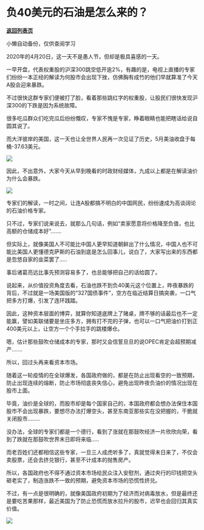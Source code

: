 # 负40美元的石油是怎么来的？

[**返回列表页**](/gzh/政事堂2019)

小懒自动备份，仅供查阅学习

2020年的4月20日，这一天不是愚人节，但却是极具喜感的一天。

  

一早开盘，代表权重股的沪深300跳空低开逾2%，有趣的是，电视上直播的专家们纷纷一本正经的解读为何股市会出现下挫，仿佛胸有成竹的他们早就算准了今天A股会迎来暴跌。

  

不过很快这群专家们便被打了脸，看着那些跳红字的权重股，让股民们很快发现沪深300的下跌是因为系统故障。  

  

很多吃瓜群众们吃完瓜后纷纷慨叹，专家不愧是专家，睁着眼睛也能把瞎话给说自圆其说了。  

  

而大洋彼岸的美国，这一天也让全世界人民再一次见证了历史，5月美油收盘于每桶-37.63美元。

  

![](https://mmbiz.qpic.cn/mmbiz_png/rxhS23yu8cNfWxZvwEoMRmKLUAtSmCH44xFCpm9Wia3yGKTBChC7y7t3icdA5VTADLJ7WwtrS9aOxrWVjqnia8qrg/640?wx_fmt=png)

  

因此，不出意外，大家今天从早到晚看的时政财经媒体，九成以上都是在解读油价为什么会暴跌。

![](https://mmbiz.qpic.cn/mmbiz_png/rxhS23yu8cNfWxZvwEoMRmKLUAtSmCH4ibEdDVKicZVR3XsIYbAkStfwqQrEpEiceyf1dkr9JvYPSuX6oH3icGSbMA/640?wx_fmt=png)

专家们的解读，一时之间，让连A股都搞不明白的中国网民，纷纷速成为高谈阔论的石油价格专家。

  

只不过，专家们说来说去，就那么几句话，例如“卖家愿意将价格降至负值，也比高额的仓储成本好”.......

  

但实际上，就像美国人不可能比中国人更早知道朝鲜出了什么情况，中国人也不可能比美国人更懂德克萨斯的石油到底是怎么回事儿，说白了，大家写出来的东西都是忽悠自家的韭菜罢了.....

  

事后诸葛亮远比事先预测容易多了，也总能够把自己的话给圆了。  

  

说起来，从价值投资角度去看，石油也跌不到负40美元这个位置上，昨夜暴跌的背后，不过就是一场美国版的“327国债事件”，空方在临近结算日搞突袭，一口气把多方打爆，引发了连环践踏。

  

因此，这种资本层面的博弈，就算你知道底牌上了赌桌，牌不够的话最后也不一定能赢，譬如美联储要是坐庄多方，拥有打不完的子弹，也可以一口气把油价打到正400美元以上，让空方一个个手拉手的跳楼爆仓。

  

嗯，估计那些鼓吹仓储成本的专家，那时又会信誓旦旦的说OPEC肯定会超预期减产.......

  

所以，回过头再来看资本市场。  

  

随着这一轮疫情的在全球爆发，各国政府做的，都是在防止出现看空的一致预期，防止出现连续的熔断，防止市场彻底丧失信心，避免出现昨夜负油价的情况出现在股市上面。  

  

毕竟，油价是全球的，而股市却是每个国家自己的，本国政府都会想办法保住本国股市不会出现暴跌，要想尽办法打爆空头，甚至东南亚那些实在没把握的，干脆就关闭股市........

  

没办法，全球的专家们都是一个德行，看到了涨就在那鼓吹经济一片欣欣向荣，看到了跌就在那鼓吹世界末日即将来临.....  

  

而老百姓们还都相信这些专家，一旦三人成虎听多了，真就觉得末日来了，不仅会卖股票，还会去挤兑银行，甚至不计成本的抛售房产。

  

所以，各国政府也不得不通过资本市场给民众注入安慰剂，通过央行的印钱把空头砸老实了，制造涨跌不一致的预期，避免资本市场的恐慌性挤兑。

  

不过，有一点是很明确的，就像美国政府初期为了经济而对病毒放水，但是最终还是要吃苦果那样，最近美国为了防止恐慌而放水拉升的股市，迟早也会回归其真实价值。

  

**![](https://mmbiz.qpic.cn/mmbiz_jpg/rxhS23yu8cPp0iaKAfe0ZsWfgGcY72o9Nror8TicrtnlDsqzY7y4Kum4fM3X0FMEGlbvm9HvZUiaETSnLt4DHNLbQ/640?wx_fmt=jpeg)**

